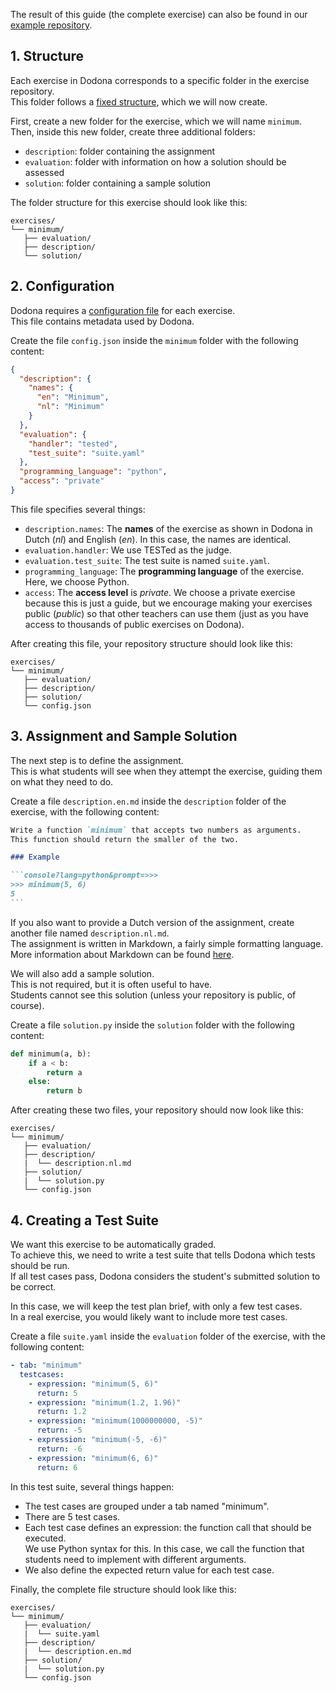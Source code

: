 The result of this guide (the complete exercise) can also be found in our [example repository](https://github.com/dodona-edu/example-exercises/tree/master/tested/function/).

## 1. Structure

Each exercise in Dodona corresponds to a specific folder in the exercise repository.  
This folder follows a [fixed structure](/en/references/exercise-directory-structure), which we will now create.

First, create a new folder for the exercise, which we will name `minimum`.  
Then, inside this new folder, create three additional folders:

- `description`: folder containing the assignment
- `evaluation`: folder with information on how a solution should be assessed
- `solution`: folder containing a sample solution

The folder structure for this exercise should look like this:

```
exercises/
└── minimum/
   ├── evaluation/
   ├── description/
   └── solution/
```

## 2. Configuration

Dodona requires a [configuration file](/en/references/exercise-config) for each exercise.  
This file contains metadata used by Dodona.

Create the file `config.json` inside the `minimum` folder with the following content:

```json
{
  "description": {
    "names": {
      "en": "Minimum",
      "nl": "Minimum"
    }
  },
  "evaluation": {
    "handler": "tested",
    "test_suite": "suite.yaml"
  },
  "programming_language": "python",
  "access": "private"
}
```

This file specifies several things:

- `description.names`: The **names** of the exercise as shown in Dodona in Dutch (_nl_) and English (_en_). In this case, the names are identical.
- `evaluation.handler`: We use TESTed as the judge.
- `evaluation.test_suite`: The test suite is named `suite.yaml`.
- `programming_language`: The **programming language** of the exercise. Here, we choose Python.
- `access`: The **access level** is _private_. We choose a private exercise because this is just a guide, but we encourage making your exercises public (_public_) so that other teachers can use them (just as you have access to thousands of public exercises on Dodona).

After creating this file, your repository structure should look like this:

```
exercises/
└── minimum/
   ├── evaluation/
   ├── description/
   ├── solution/
   └── config.json
```

## 3. Assignment and Sample Solution

The next step is to define the assignment.  
This is what students will see when they attempt the exercise, guiding them on what they need to do.

Create a file `description.en.md` inside the `description` folder of the exercise, with the following content:

````markdown
Write a function `minimum` that accepts two numbers as arguments.  
This function should return the smaller of the two.

### Example

```console?lang=python&prompt=>>>
>>> minimum(5, 6)
5
```
````

If you also want to provide a Dutch version of the assignment, create another file named `description.nl.md`.  
The assignment is written in Markdown, a fairly simple formatting language. More information about Markdown can be found [here](/en/references/exercise-description).

We will also add a sample solution.  
This is not required, but it is often useful to have.  
Students cannot see this solution (unless your repository is public, of course).

Create a file `solution.py` inside the `solution` folder with the following content:

```python
def minimum(a, b):
    if a < b:
        return a
    else:
        return b
```

After creating these two files, your repository should now look like this:

```
exercises/
└── minimum/
   ├── evaluation/
   ├── description/
   |  └── description.nl.md
   ├── solution/
   |  └── solution.py
   └── config.json
```

## 4. Creating a Test Suite

We want this exercise to be automatically graded.  
To achieve this, we need to write a test suite that tells Dodona which tests should be run.  
If all test cases pass, Dodona considers the student's submitted solution to be correct.

In this case, we will keep the test plan brief, with only a few test cases.  
In a real exercise, you would likely want to include more test cases.

Create a file `suite.yaml` inside the `evaluation` folder of the exercise, with the following content:

```yaml
- tab: "minimum"
  testcases:
    - expression: "minimum(5, 6)"
      return: 5
    - expression: "minimum(1.2, 1.96)"
      return: 1.2
    - expression: "minimum(1000000000, -5)"
      return: -5
    - expression: "minimum(-5, -6)"
      return: -6
    - expression: "minimum(6, 6)"
      return: 6
```

In this test suite, several things happen:

- The test cases are grouped under a tab named "minimum".
- There are 5 test cases.
- Each test case defines an expression: the function call that should be executed.  
  We use Python syntax for this. In this case, we call the function that students need to implement with different arguments.
- We also define the expected return value for each test case.

Finally, the complete file structure should look like this:

```
exercises/
└── minimum/
   ├── evaluation/
   |  └── suite.yaml 
   ├── description/
   |  └── description.en.md
   ├── solution/
   |  └── solution.py
   └── config.json
```